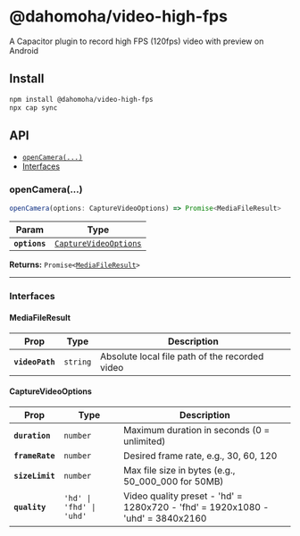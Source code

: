 # @dahomoha/video-high-fps

A Capacitor plugin to record high FPS (120fps) video with preview on Android

## Install

```bash
npm install @dahomoha/video-high-fps
npx cap sync
```

## API

<docgen-index>

* [`openCamera(...)`](#opencamera)
* [Interfaces](#interfaces)

</docgen-index>

<docgen-api>
<!--Update the source file JSDoc comments and rerun docgen to update the docs below-->

### openCamera(...)

```typescript
openCamera(options: CaptureVideoOptions) => Promise<MediaFileResult>
```

| Param         | Type                                                                |
| ------------- | ------------------------------------------------------------------- |
| **`options`** | <code><a href="#capturevideooptions">CaptureVideoOptions</a></code> |

**Returns:** <code>Promise&lt;<a href="#mediafileresult">MediaFileResult</a>&gt;</code>

--------------------


### Interfaces


#### MediaFileResult

| Prop            | Type                | Description                                    |
| --------------- | ------------------- | ---------------------------------------------- |
| **`videoPath`** | <code>string</code> | Absolute local file path of the recorded video |


#### CaptureVideoOptions

| Prop            | Type                                | Description                                                                    |
| --------------- | ----------------------------------- | ------------------------------------------------------------------------------ |
| **`duration`**  | <code>number</code>                 | Maximum duration in seconds (0 = unlimited)                                    |
| **`frameRate`** | <code>number</code>                 | Desired frame rate, e.g., 30, 60, 120                                          |
| **`sizeLimit`** | <code>number</code>                 | Max file size in bytes (e.g., 50_000_000 for 50MB)                             |
| **`quality`**   | <code>'hd' \| 'fhd' \| 'uhd'</code> | Video quality preset - 'hd' = 1280x720 - 'fhd' = 1920x1080 - 'uhd' = 3840x2160 |

</docgen-api>
